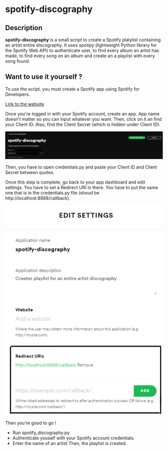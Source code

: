 # spotify-discography

## Description
<b> spotify-discography </b> is a small script to create a Spotify plalylist containing an artist entire discography. It uses spotipy (lightweight Python library for the Spotify Web API) to authenticate user, to find every album an artist has made, to find every song on an album and create an a playlist with every song found.

## Want to use it yourself ?
To use the script, you must create a Spotify app using Spotify for Developers.

<a href= "https://developer.spotify.com/dashboard/applications"> Link to the website </a> 

Once you're logged in with your Spotify account, create an app. App name doesn't matter so you can input whatever you want. Then, click on it an find your Client ID. Also, find the Client Secret (which is hidden under Client ID).

![Client ID and Client Secret example](https://github.com/itsmaximelau/spotify-discography/blob/main/resources/spotify-dev-image1.png?raw=true)

Then, you have to open credentials.py and paste your Client ID and Client Secret between quotes.

Once this step is complete, go back to your app dashboard and edit settings. You have to set a Redirect URI in there. You have to put the same one that is in the credentials.py file (shoud be http://localhost:8888/callback). 

![Client ID and Client Secret example](https://github.com/itsmaximelau/spotify-discography/blob/main/resources/spotify-dev-image2.png?raw=true)

Then you're good to go !

- Run spotify_discography.py
- Authenticate youself with your Spotify account credentials.
- Enter the name of an artist
Then, the playlist is created.

